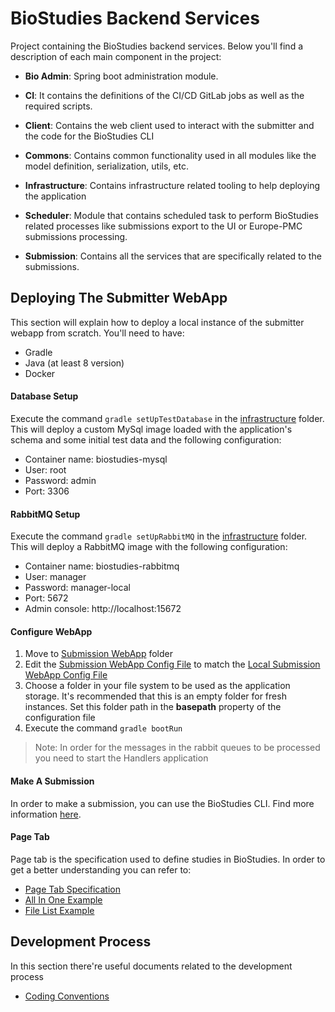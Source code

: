 # BioStudies Backend Services

Project containing the BioStudies backend services. Below you'll find a description of each main component in the
project:

* **Bio Admin**:
Spring boot administration module.

* **CI**:
It contains the definitions of the CI/CD GitLab jobs as well as the required scripts.

* **Client**:
Contains the web client used to interact with the submitter and the code for the BioStudies CLI

* **Commons**:
Contains common functionality used in all modules like the model definition, serialization, utils, etc. 

* **Infrastructure**:
Contains infrastructure related tooling to help deploying the application

* **Scheduler**:
Module that contains scheduled task to perform BioStudies related processes like submissions export to the UI or
Europe-PMC submissions processing.

* **Submission**:
Contains all the services that are specifically related to the submissions.


## Deploying The Submitter WebApp
This section will explain how to deploy a local instance of the submitter webapp from scratch. You'll need to have:
* Gradle
* Java (at least 8 version)
* Docker

#### Database Setup
Execute the command `gradle setUpTestDatabase` in the [infrastructure](infrastructure) folder. This will deploy a
custom MySql image loaded with the application's schema and some initial test data and the following configuration:
* Container name: biostudies-mysql
* User: root
* Password: admin
* Port: 3306


#### RabbitMQ Setup
Execute the command `gradle setUpRabbitMQ` in the [infrastructure](infrastructure) folder. This will deploy a
RabbitMQ image with the following configuration:
* Container name: biostudies-rabbitmq
* User: manager
* Password: manager-local
* Port: 5672
* Admin console: http://localhost:15672

#### Configure WebApp
1. Move to [Submission WebApp](submission/submission-webapp) folder
2. Edit the [Submission WebApp Config File](submission/submission-webapp/src/main/resources/application.yml) to match
the [Local Submission WebApp Config File](submission/submission-webapp/src/main/resources/application-local.yml)
3. Choose a folder in your file system to be used as the application storage. It's recommended that this is an empty
folder for fresh instances. Set this folder path in the **basepath** property of the configuration file
4. Execute the command `gradle bootRun`

>Note: In order for the messages in the rabbit queues to be processed you need to start the Handlers application

#### Make A Submission
In order to make a submission, you can use the BioStudies CLI. Find more information
[here](client/bio-commandline/README.md).

#### Page Tab
Page tab is the specification used to define studies in BioStudies. In order to get a better understanding you can refer
to:
* [Page Tab Specification](https://ebibiostudies.github.io/page-tab-specification)
* [All In One Example](https://ebibiostudies.github.io/page-tab-specification/examples/AllInOneExample.html)
* [File List Example](https://ebibiostudies.github.io/page-tab-specification/examples/FileListExample.html)

## Development Process
In this section there're useful documents related to the development process
- [Coding Conventions](/docs/Coding_Conventions.md)
